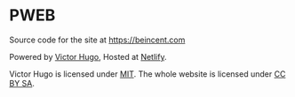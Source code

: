 # PWEB

Source code for the site at https://beincent.com

Powered by [Victor Hugo](https://github.com/netlify-templates/victor-hugo), Hosted at [Netlify](https://www.netlify.com/).

Victor Hugo is licensed under [MIT](https://github.com/netlify-templates/victor-hugo/blob/master/LICENSE). The whole website is licensed under [CC BY SA](https://creativecommons.org/licenses/by-sa/4.0/).